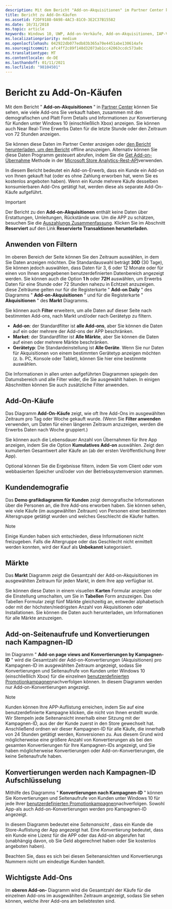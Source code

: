 ```yaml
---
description: Mit dem Bericht "Add-on-Akquisitionen" im Partner Center können Sie sehen, wie viele Add-ons Sie verkauft haben, sowie demografische und Platt Form Details.
title: Bericht zu Add-On-Käufen
ms.assetid: F2DF9188-0A98-4AC3-81C0-3E2C37B15582
ms.date: 10/31/2018
ms.topic: article
keywords: Windows 10, UWP, Add-on-Verkäufe, Add-on-Akquisitionen, IAP-Verkäufe, in-App-Produkte, IAPS, Add-ons
ms.localizationpriority: medium
ms.openlocfilehash: 042922db077edb83b365a70e4451abe130614afe
ms.sourcegitcommit: afc4ff2c89f148d32073ab1cc42063ccdc573a8c
ms.translationtype: MT
ms.contentlocale: de-DE
ms.lasthandoff: 01/11/2021
ms.locfileid: "98104501"
---
```

# <a name="add-on-acquisitions-report"></a>Bericht zu Add-On-Käufen


Mit dem Bericht " **Add-on-Akquisitionen** " in [Partner Center](https://partner.microsoft.com/dashboard) können Sie sehen, wie viele Add-ons Sie verkauft haben, zusammen mit den demografischen und Platt Form Details und Informationen zur Konvertierung für Kunden unter Windows 10 (einschließlich Xbox) anzeigen. Sie können auch Near Real-Time Erwerbs Daten für die letzte Stunde oder den Zeitraum von 72 Stunden anzeigen.

Sie können diese Daten im Partner Center anzeigen oder [den Bericht herunterladen, um den Bericht](download-analytic-reports.md) offline anzuzeigen. Alternativ können Sie diese Daten Programm gesteuert abrufen, indem Sie die [Get Add-on-Übernahme](../monetize/get-in-app-acquisitions.md) Methode in der [Microsoft Store Analytics-Rest-API](../monetize/access-analytics-data-using-windows-store-services.md)verwenden.

In diesem Bericht bedeutet ein Add-on-Erwerb, dass ein Kunde ein Add-on von Ihnen gekauft hat (oder es ohne Zahlung erworben hat, wenn Sie es kostenlos angeboten haben). Wenn ein Kunde mehrere Käufe desselben konsumierbaren Add-Ons getätigt hat, werden diese als separate Add-On-Käufe aufgeführt.

> [!IMPORTANT]
> Der Bericht zu den **Add-on-Akquisitionen** enthält keine Daten über Erstattungen, Umleitungen, Rückstände usw. Um die APP zu schätzen, besuchen Sie die [Auszahlungs Zusammenfassung](/partner-center/payout-statement). Klicken Sie im Abschnitt **Reserviert** auf den Link **Reservierte Transaktionen herunterladen**.


## <a name="apply-filters"></a>Anwenden von Filtern

Im oberen Bereich der Seite können Sie den Zeitraum auswählen, in dem Sie Daten anzeigen möchten. Die Standardauswahl beträgt **30D** (30 Tage), Sie können jedoch auswählen, dass Daten für 3, 6 oder 12 Monate oder für einen von Ihnen angegebenen benutzerdefinierten Datenbereich angezeigt werden. Sie können auch die Option **1 h** oder **72H** auswählen, um Erwerbs Daten für eine Stunde oder 72 Stunden nahezu in Echtzeit anzuzeigen. diese Zeiträume gelten nur für die Registerkarte " **Add-on Daily** " des Diagramms " **Add-on-Akquisitionen** " und für die Registerkarte " **Akquisitionen** " des **Markt** Diagramms. 

Sie können auch **Filter** erweitern, um alle Daten auf dieser Seite nach bestimmten Add-ons, nach Markt und/oder nach Gerätetyp zu filtern.

-   **Add-on**: der Standardfilter ist **alle Add-ons**, aber Sie können die Daten auf ein oder mehrere der Add-ons der APP beschränken.
-   **Market**: der Standardfilter ist **Alle Märkte**, aber Sie können die Daten auf einen oder mehrere Märkte beschränken.
-   **Gerätetyp**: Die Standardeinstellung ist **Alle Geräte**. Wenn Sie nur Daten für Akquisitionen von einem bestimmten Gerätetyp anzeigen möchten (z. b. PC, Konsole oder Tablet), können Sie hier eine bestimmte auswählen.

Die Informationen in allen unten aufgeführten Diagrammen spiegeln den Datumsbereich und alle Filter wider, die Sie ausgewählt haben. In einigen Abschnitten können Sie auch zusätzliche Filter anwenden.


## <a name="add-on-acquisitions"></a>Add-On-Käufe

Das Diagramm **Add-On-Käufe** zeigt, wie oft Ihre Add-Ons im ausgewählten Zeitraum pro Tag oder Woche gekauft wurde. (Wenn Sie **Filter anwenden** verwenden, um Daten für einen längeren Zeitraum anzuzeigen, werden die Erwerbs Daten nach Woche gruppiert.)

Sie können auch die Lebensdauer Anzahl von Übernahmen für Ihre App anzeigen, indem Sie die Option **Kumulatives Add-on** auswählen. Zeigt den kumulierten Gesamtwert aller Käufe an (ab der ersten Veröffentlichung Ihrer App).

Optional können Sie die Ergebnisse filtern, indem Sie vom Client oder vom webbasierten Speicher und/oder von der Betriebssystemversion stammen.


## <a name="customer-demographic"></a>Kundendemografie

Das **Demo grafikdiagramm für Kunden** zeigt demografische Informationen über die Personen an, die Ihre Add-ons erworben haben. Sie können sehen, wie viele Käufe (im ausgewählten Zeitraum) von Personen einer bestimmten Altersgruppe getätigt wurden und welches Geschlecht die Käufer hatten.

> [!NOTE]
> Einige Kunden haben sich entschieden, diese Informationen nicht freizugeben. Falls die Altergruppe oder das Geschlecht nicht ermittelt werden konnten, wird der Kauf als **Unbekannt** kategorisiert.


## <a name="markets"></a>Märkte

Das **Markt** Diagramm zeigt die Gesamtzahl der Add-on-Akquisitionen im ausgewählten Zeitraum für jeden Markt, in dem Ihre app verfügbar ist. 

Sie können diese Daten in einem visuellen **Karten** Formular anzeigen oder die Einstellung umschalten, um Sie in **Tabellen** Form anzuzeigen. Das Tabellen Formular zeigt fünf Märkte gleichzeitig an, entweder alphabetisch oder mit der höchsten/niedrigsten Anzahl von Akquisitionen oder Installationen. Sie können die Daten auch herunterladen, um Informationen für alle Märkte anzuzeigen.


## <a name="add-on-page-views-and-conversions-by-campaign-id"></a>Add-on-Seitenaufrufe und Konvertierungen nach Kampagnen-ID

Im Diagramm " **Add-on page views and Konvertierungen by Kampagnen-ID** " wird die Gesamtzahl der Add-on-Konvertierungen (Akquisitionen) pro Kampagnen-ID im ausgewählten Zeitraum angezeigt, sodass Sie Konvertierungen und Seitenaufrufe von Kunden unter Windows 10 (einschließlich Xbox) für die einzelnen [benutzerdefinierten Promotionkampagnen](create-a-custom-app-promotion-campaign.md)nachverfolgen können. In diesem Diagramm werden nur Add-on-Konvertierungen angezeigt.

> [!NOTE]
> Kunden können Ihre APP-Auflistung erreichen, indem Sie auf eine benutzerdefinierte Kampagne klicken, die nicht von Ihnen erstellt wurde. Wir Stempeln jede Seitenansicht innerhalb einer Sitzung mit der Kampagnen-ID, aus der der Kunde zuerst in den Store gewechselt hat. Anschließend ordnen wir dieser Kampagnen-ID für alle Käufe, die innerhalb von 24 Stunden getätigt werden, Konversionen zu. Aus diesem Grund wird möglicherweise eine größere Anzahl von Konvertierungen als bei den gesamten Konvertierungen für Ihre Kampagnen-IDs angezeigt, und Sie haben möglicherweise Konvertierungen oder Add-on-Konvertierungen, die keine Seitenaufrufe haben. 


## <a name="conversions-breakdown-by-campaign-id"></a>Konvertierungen werden nach Kampagnen-ID Aufschlüsselung

Mithilfe des Diagramms " **Konvertierungen nach Kampagnen-ID** " können Sie Konvertierungen und Seitenaufrufe von Kunden unter Windows 10 für jede Ihrer [benutzerdefinierten Promotionkampagnen](create-a-custom-app-promotion-campaign.md)nachverfolgen. Sowohl App-als auch Add-on-Konvertierungen werden pro Kampagnen-ID angezeigt.

In diesem Diagramm bedeutet eine *Seitenansicht* , dass ein Kunde die Store-Auflistung der App angezeigt hat. Eine *Konvertierung* bedeutet, dass ein Kunde eine Lizenz für die APP oder das Add-on abgerufen hat (unabhängig davon, ob Sie Geld abgerechnet haben oder Sie kostenlos angeboten haben).

Beachten Sie, dass es sich bei diesen Seitenansichten und Konvertierungs Nummern nicht um eindeutige Kunden handelt. 


## <a name="top-add-ons"></a>Wichtigste Add-Ons

Im **oberen Add-on-** Diagramm wird die Gesamtzahl der Käufe für die einzelnen Add-ons im ausgewählten Zeitraum angezeigt, sodass Sie sehen können, welche ihrer Add-ons am beliebtesten sind. 



 

 